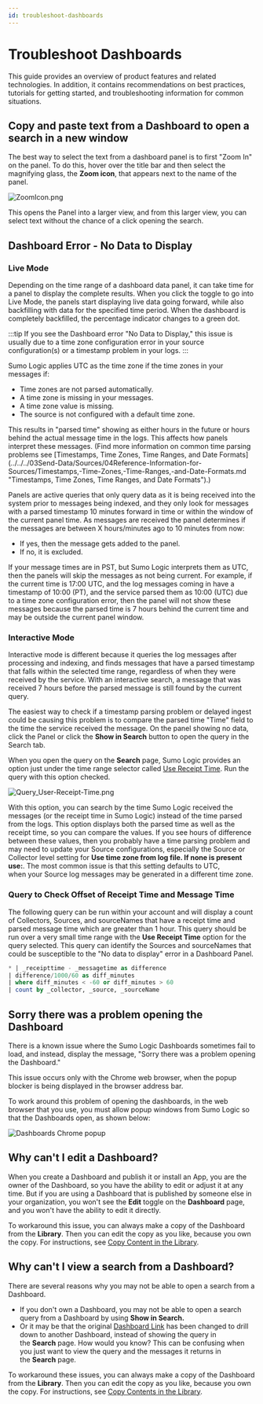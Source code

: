 ```yaml
---
id: troubleshoot-dashboards
---
```


# Troubleshoot Dashboards

This guide provides an overview of product features and related technologies. In addition, it contains recommendations on best practices, tutorials for getting started, and troubleshooting information for common situations.

## Copy and paste text from a Dashboard to open a search in a new window

The best way to select the text from a dashboard panel is to first "Zoom In" on the panel. To do this, hover over the title bar and then select the magnifying glass, the **Zoom icon**, that appears next to the name of the panel. 

![ZoomIcon.png](/img/dashboards/zoom-icon-troubleshoot.png)

This opens the Panel into a larger view, and from this larger view, you can select text without the chance of a click opening the search.

## Dashboard Error - No Data to Display

### Live Mode

Depending on the time range of a dashboard data panel, it can take time for a panel to display the complete results. When you click the toggle to go into Live Mode, the panels start displaying live data going forward, while also backfilling with data for the specified time period. When the dashboard is completely backfilled, the percentage indicator changes to a green dot. 

:::tip
If you see the Dashboard error "No Data to Display," this issue is usually due to a time zone configuration error in your source configuration(s) or a timestamp problem in your logs.
:::

Sumo Logic applies UTC as the time zone if the time zones in your messages if:

* Time zones are not parsed automatically.
* A time zone is missing in your messages.
* A time zone value is missing.
* The source is not configured with a default time zone. 

This results in "parsed time" showing as either hours in the future or hours behind the actual message time in the logs. This affects how panels interpret these messages. (Find more information on common time parsing problems see [Timestamps, Time Zones, Time Ranges, and Date Formats] (../../../03Send-Data/Sources/04Reference-Information-for-Sources/Timestamps,-Time-Zones,-Time-Ranges,-and-Date-Formats.md "Timestamps, Time Zones, Time Ranges, and Date Formats").)

Panels are active queries that only query data as it is being received into the system prior to messages being indexed, and they only look for messages with a parsed timestamp 10 minutes forward in time or within the window of the current panel time. As messages are received the panel determines if the messages are between X hours/minutes ago to 10 minutes from now:

* If yes, then the message gets added to the panel.
* If no, it is excluded.

If your message times are in PST, but Sumo Logic interprets them as UTC, then the panels will skip the messages as not being current. For example, if the current time is 17:00 UTC, and the log messages coming in have a timestamp of 10:00 (PT), and the service parsed them as 10:00 (UTC) due to a time zone configuration error, then the panel will not show these messages because the parsed time is 7 hours behind the current time and may be outside the current panel window.

### Interactive Mode

Interactive mode is different because it queries the log messages after processing and indexing, and finds messages that have a parsed timestamp that falls within the selected time range, regardless of when they were received by the service. With an interactive search, a message that was received 7 hours before the parsed message is still found by the current query.

The easiest way to check if a timestamp parsing problem or delayed ingest could be causing this problem is to compare the parsed time "Time" field to the time the service received the message. On the panel showing no data, click the Panel or click the **Show in Search** button to open the query in the Search tab.

When you open the query on the **Search** page, Sumo Logic provides an option just under the time range selector called [Use Receipt Time](../search/get-started-with-search/build-search/use-receipt-time.md). Run the query with this option checked. 

![Query_User-Receipt-Time.png](/img/dashboards/Query_User-Receipt-Time.png)

With this option, you can search by the time Sumo Logic received the messages (or the receipt time in Sumo Logic) instead of the time parsed from the logs. This option displays both the parsed time as well as the receipt time, so you can compare the values. If you see hours of difference between these values, then you probably have a time parsing problem and may need to update your Source configurations, especially the Source or Collector level setting for **Use time zone from log file. If none is present use:**. The most common issue is that this setting defaults to UTC, when your Source log messages may be generated in a different time zone.

### Query to Check Offset of Receipt Time and Message Time

The following query can be run within your account and will display a count of Collectors, Sources, and sourceNames that have a receipt time and parsed message time which are greater than 1 hour. This query should be run over a very small time range with the **Use Receipt Time** option for the query selected. This query can identify the Sources and sourceNames that could be susceptible to the "No data to display" error in a Dashboard Panel.

```sql
* | _receipttime - _messagetime as difference
| difference/1000/60 as diff_minutes
| where diff_minutes < -60 or diff_minutes > 60
| count by _collector, _source, _sourceName
```

## Sorry there was a problem opening the Dashboard

There is a known issue where the Sumo Logic Dashboards sometimes fail to load, and instead, display the message, "Sorry there was a problem opening the Dashboard."

This issue occurs only with the Chrome web browser, when the popup blocker is being displayed in the browser address bar.

To work around this problem of opening the dashboards, in the web browser that you use, you must allow popup windows from Sumo Logic so that the Dashboards open, as shown below:

![Dashboards Chrome popup](/img/dashboards/Dashboards_Chrome_popup.png)

## Why can't I edit a Dashboard?

When you create a Dashboard and publish it or install an App, you are the owner of the Dashboard, so you have the ability to edit or adjust it at any time. But if you are using a Dashboard that is published by someone else in your organization, you won't see the **Edit** toggle on the **Dashboard** page, and you won't have the ability to edit it directly.

To workaround this issue, you can always make a copy of the Dashboard from the **Library**. Then you can edit the copy as you like, because you own the copy. For instructions, see [Copy Content in the Library](../get-started/library/manage-library.md).

## Why can't I view a search from a Dashboard?

There are several reasons why you may not be able to open a search from a Dashboard. 

* If you don't own a Dashboard, you may not be able to open a search query from a Dashboard by using **Show in Search.**
* Or it may be that the original [Dashboard Link](get-started/add-dashboard-link.md) has been changed to drill down to another Dashboard, instead of showing the query in the **Search** page. How would you know? This can be confusing when you just want to view the query and the messages it returns in the **Search** page.

To workaround these issues, you can always make a copy of the Dashboard from the **Library**. Then you can edit the copy as you like, because you own the copy. For instructions, see [Copy Contents in the Library](../get-started/library/manage-library.md). 